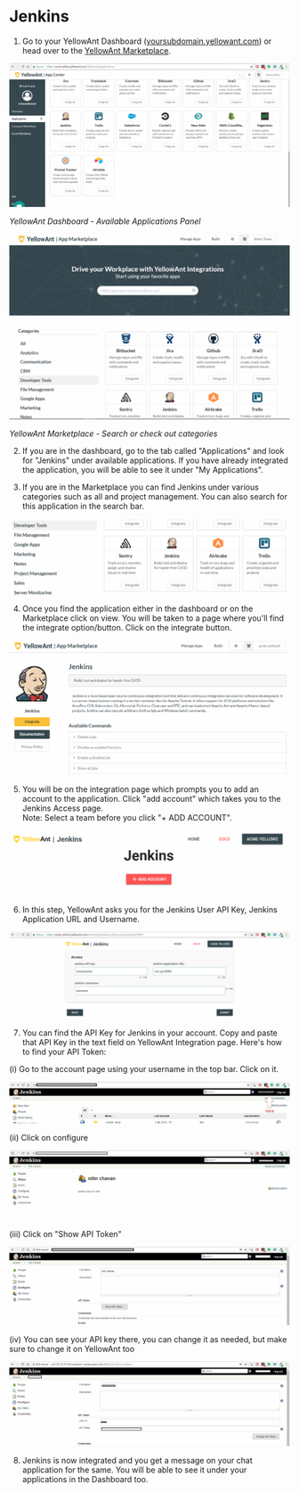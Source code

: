 # Jenkins

1. Go to your YellowAnt Dashboard \([yoursubdomain.yellowant.com](https://github.com/yellowanthq/yellowant-help-center/tree/bdad19066023aa6a8b667a1d6f05b72945b49759/yoursubdomain.yellowant.com)\) or head over to the [YellowAnt Marketplace](https://www.yellowant.com/marketplace). 

![](../../.gitbook/assets/image%20%28204%29.png)

_YellowAnt Dashboard - Available Applications Panel_

![](../../.gitbook/assets/image%20%28217%29.png)

_YellowAnt Marketplace - Search or check out categories_

2. If you are in the dashboard, go to the tab called "Applications" and look for "Jenkins" under available applications. If you have already integrated the application, you will be able to see it under "My Applications".

3. If you are in the Marketplace you can find Jenkins under various categories such as all and project management. You can also search for this application in the search bar.

![](../../.gitbook/assets/jen2.png)

4. Once you find the application either in the dashboard or on the Marketplace click on view. You will be taken to a page where you'll find the integrate option/button. Click on the integrate button.  


![](../../.gitbook/assets/image%20%28163%29.png)

5. You will be on the integration page which prompts you to add an account to the application. Click "add account" which takes you to the Jenkins Access page.  
Note: Select a team before you click "+ ADD ACCOUNT".  


![](../../.gitbook/assets/image%20%2857%29.png)

6. In this step, YellowAnt asks you for the Jenkins User API Key, Jenkins Application URL and Username.  


![](../../.gitbook/assets/image%20%2836%29.png)

7. You can find the API Key for Jenkins in your account. Copy and paste that API Key in the text field on YellowAnt Integration page. Here's how to find your API Token:

\(i\) Go to the account page using your username in the top bar. Click on it.

![](../../.gitbook/assets/image%20%28107%29.png)

\(ii\) Click on configure

![](../../.gitbook/assets/image%20%28132%29.png)

\(iii\) Click on "Show API Token"

![](../../.gitbook/assets/image%20%28232%29.png)

\(iv\) You can see your API key there, you can change it as needed, but make sure to change it on YellowAnt too

![](../../.gitbook/assets/image%20%28139%29.png)

8. Jenkins is now integrated and you get a message on your chat application for the same. You will be able to see it under your applications in the Dashboard too.

